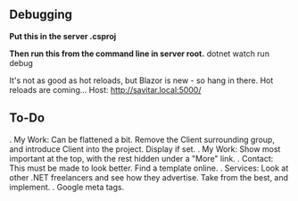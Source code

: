 ## Debugging
**Put this in the server .csproj**
 <ItemGroup>
    <Watch Include="..\**\*.razor" />
    <Watch Include="..\**\*.scss" />
    <Watch Include="..\**\*.cs" />
  </ItemGroup>

**Then run this from the command line in server root.**
dotnet watch run debug

It's not as good as hot reloads, but Blazor is new - so hang in there. Hot reloads are coming...
Host: http://savitar.local:5000/


## To-Do
. My Work: Can be flattened a bit. Remove the Client surrounding group, and introduce Client into the project. Display if set.
. My Work: Show most important at the top, with the rest hidden under a "More" link.
. Contact: This must be made to look better. Find a template online.
. Services: Look at other .NET freelancers and see how they advertise. Take from the best, and implement.
. Google meta tags.